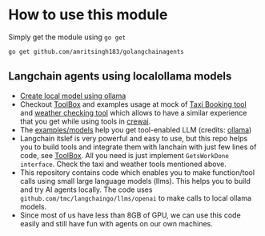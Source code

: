 # How to use this module

Simply get the module using `go get`

```shell
go get github.com/amritsingh183/golangchainagents
```

## Langchain agents using localollama models

- [Create local model using ollama](examples/models/Readme.md)
- Checkout [ToolBox](pkg/toolbox/toolbox.go) and examples usage at mock of [Taxi Booking tool](examples/langchain.go) and [weather checking tool](examples/langchain.go) which allows to have a similar experience that you get while using tools in [crewai](https://docs.crewai.com/concepts/tools#using-crewai-tools).
- The [examples/models](docs/models) help you get tool-enabled LLM (credits: [ollama](https://ollama.com/))
- Langchain itslef is very powerful and easy to use, but this repo helps you to build tools and integrate them with lanchain with just few lines of code, see [ToolBox](pkg/toolbox/toolbox.go). All you need is just implement `GetsWorkDone interface`. Check the taxi and weather tools mentioned above.
- This repository contains code which enables you to make function/tool calls using small large language models (llms).
This helps you to build and try AI agents locally.
The code uses `github.com/tmc/langchaingo/llms/openai` to make calls to local ollama models.
- Since most of us have less than 8GB of GPU, we can use this code easily and still have fun with agents on our own machines.
